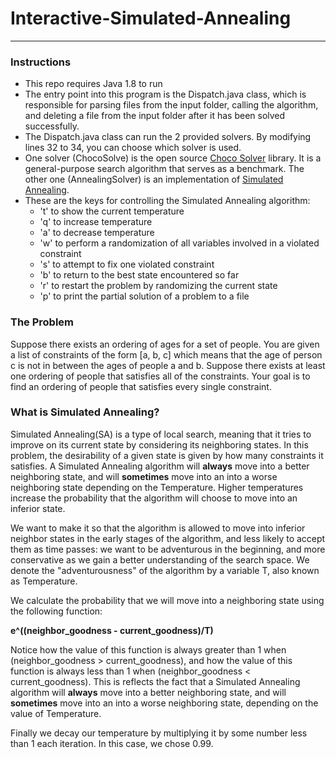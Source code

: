 # Interactive-Simulated-Annealing
---
### Instructions
- This repo requires Java 1.8 to run
- The entry point into this program is the Dispatch.java class, which is responsible for parsing files from the input folder, calling the algorithm, and deleting a file from the input folder after it has been solved successfully.
- The Dispatch.java class can run the 2 provided solvers. By modifying lines 32 to 34, you can choose which solver is used.
- One solver (ChocoSolve) is the open source [Choco Solver](http://www.choco-solver.org) library. It is a general-purpose search algorithm that serves as a benchmark. The other one (AnnealingSolver) is an implementation of [Simulated Annealing](https://en.wikipedia.org/wiki/Simulated_annealing).
- These are the keys for controlling the Simulated Annealing algorithm:
    - 't' to show the current temperature
    - 'q' to increase temperature
    - 'a' to decrease temperature
    - 'w' to perform a randomization of all variables involved in a violated constraint
    - 's' to attempt to fix one violated constraint
    - 'b' to return to the best state encountered so far
    - 'r' to restart the problem by randomizing the current state
    - 'p' to print the partial solution of a problem to a file
    
### The Problem
Suppose there exists an ordering of ages for a set of people. You are given a list of constraints of the form [a, b, c] which means that the age of person c is not in between the ages of people a and b. Suppose there exists at least one ordering of people that satisfies all of the constraints. Your goal is to find an ordering of people that satisfies every single constraint.

### What is Simulated Annealing?
Simulated Annealing(SA) is a type of local search, meaning that it tries to improve on its current state by considering its neighboring states. In this problem, the desirability of a given state is given by how many constraints it satisfies. A Simulated Annealing algorithm will **always** move into a better neighboring state, and will **sometimes** move into an into a worse neighboring state depending on the Temperature. Higher temperatures increase the probability that the algorithm will choose to move into an inferior state.

We want to make it so that the algorithm is allowed to move into inferior neighbor states in the early stages of the algorithm, and less likely to accept them as time passes: we want to be adventurous in the beginning, and more conservative as we gain a better understanding of the search space. We denote the "adventurousness" of the algorithm by a variable T, also known as Temperature.

We calculate the probability that we will move into a neighboring state using the following function:

**e^((neighbor_goodness - current_goodness)/T)**

Notice how the value of this function is always greater than 1 when (neighbor_goodness > current_goodness), and how the value of this function is always less than 1 when (neighbor_goodness < current_goodness). This is reflects the fact that a Simulated Annealing algorithm will **always** move into a better neighboring state, and will **sometimes** move into an into a worse neighboring state, depending on the value of Temperature.

Finally we decay our temperature by multiplying it by some number less than 1 each iteration. In this case, we chose 0.99.
